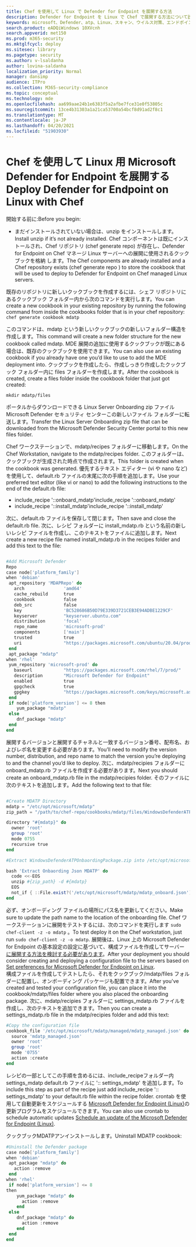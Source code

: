 ```yaml
---
title: Chef を使用して Linux で Defender for Endpoint を展開する方法
description: Defender for Endpoint を Linux で Chef で展開する方法について説明します。
keywords: microsoft、Defender、atp、Linux、スキャン、ウイルス対策、エンドポイント用 microsoft Defender (Linux)
search.product: eADQiWindows 10XVcnh
search.appverid: met150
ms.prod: m365-security
ms.mktglfcycl: deploy
ms.sitesec: library
ms.pagetype: security
ms.author: v-lsaldanha
author: lovina-saldanha
localization_priority: Normal
manager: dansimp
audience: ITPro
ms.collection: M365-security-compliance
ms.topic: conceptual
ms.technology: mde
ms.openlocfilehash: aa699aae24b1e6383f5a2afbe7fce31e0f53805c
ms.sourcegitcommit: 13ce4b31303a1a21ca53700a54bcf8d91ad2f8c1
ms.translationtype: MT
ms.contentlocale: ja-JP
ms.lasthandoff: 04/20/2021
ms.locfileid: "51903930"
---
```

# <a name="deploy-defender-for-endpoint-on-linux-with-chef"></a><span data-ttu-id="25a9d-104">Chef を使用して Linux 用 Microsoft Defender for Endpoint を展開する</span><span class="sxs-lookup"><span data-stu-id="25a9d-104">Deploy Defender for Endpoint on Linux with Chef</span></span>

<span data-ttu-id="25a9d-105">開始する前に:</span><span class="sxs-lookup"><span data-stu-id="25a9d-105">Before you begin:</span></span>

- <span data-ttu-id="25a9d-106">まだインストールされていない場合は、unzip をインストールします。</span><span class="sxs-lookup"><span data-stu-id="25a9d-106">Install unzip if it’s not already installed.</span></span> <span data-ttu-id="25a9d-107">Chef コンポーネントは既にインストールされ、Chef リポジトリ (chef generate repo) が存在し、Defender for Endpoint on Chef マネージ Linux サーバーへの展開に使用されるクックブックを格納 <reponame> します。</span><span class="sxs-lookup"><span data-stu-id="25a9d-107">The Chef components are already installed and a Chef repository exists (chef generate repo <reponame>) to store the cookbook that will be used to deploy to Defender for Endpoint on Chef managed Linux servers.</span></span>

<span data-ttu-id="25a9d-108">既存のリポジトリに新しいクックブックを作成するには、シェフ リポジトリにあるクックブック フォルダー内から次のコマンドを実行します。</span><span class="sxs-lookup"><span data-stu-id="25a9d-108">You can create a new cookbook in your existing repository by running the following command from inside the cookbooks folder that is in your chef repository:</span></span></br>
`chef generate cookbook mdatp`

<span data-ttu-id="25a9d-109">このコマンドは、mdatp という新しいクックブックの新しいフォルダー構造を作成します。</span><span class="sxs-lookup"><span data-stu-id="25a9d-109">This command will create a new folder structure for the new cookbook called mdatp.</span></span>  <span data-ttu-id="25a9d-110">MDE 展開の追加に使用するクックブックが既にある場合は、既存のクックブックを使用できます。</span><span class="sxs-lookup"><span data-stu-id="25a9d-110">You can also use an existing cookbook if you already have one you’d like to use to add the MDE deployment into.</span></span>
<span data-ttu-id="25a9d-111">クックブックを作成したら、作成しっきり作成したクックブック フォルダー内に files フォルダーを作成します。</span><span class="sxs-lookup"><span data-stu-id="25a9d-111">After the cookbook is created, create a files folder inside the cookbook folder that just got created:</span></span>

`mkdir mdatp/files`

<span data-ttu-id="25a9d-112">ポータルからダウンロードできる Linux Server Onboarding zip ファイルMicrosoft Defender セキュリティ センターこの新しいファイル フォルダーに転送します。</span><span class="sxs-lookup"><span data-stu-id="25a9d-112">Transfer the Linux Server Onboarding zip file that can be downloaded from the Microsoft Defender Security Center portal to this new files folder.</span></span>

<span data-ttu-id="25a9d-113">Chef ワークステーションで、mdatp/recipes フォルダーに移動します。</span><span class="sxs-lookup"><span data-stu-id="25a9d-113">On the Chef Workstation, navigate to the mdatp/recipes folder.</span></span> <span data-ttu-id="25a9d-114">このフォルダーは、クックブックが生成された時点で作成されます。</span><span class="sxs-lookup"><span data-stu-id="25a9d-114">This folder is created when the cookbook was generated.</span></span> <span data-ttu-id="25a9d-115">優先するテキスト エディター (vi や nano など) を使用して、default.rb ファイルの末尾に次の手順を追加します。</span><span class="sxs-lookup"><span data-stu-id="25a9d-115">Use your preferred text editor (like vi or nano) to add the following instructions to the end of the default.rb file:</span></span>
-   <span data-ttu-id="25a9d-116">include_recipe '::onboard_mdatp'</span><span class="sxs-lookup"><span data-stu-id="25a9d-116">include_recipe '::onboard_mdatp'</span></span>
- <span data-ttu-id="25a9d-117">include_recipe '::install_mdatp'</span><span class="sxs-lookup"><span data-stu-id="25a9d-117">include_recipe '::install_mdatp'</span></span>

<span data-ttu-id="25a9d-118">次に、default.rb ファイルを保存して閉じます。</span><span class="sxs-lookup"><span data-stu-id="25a9d-118">Then save and close the default.rb file.</span></span>
<span data-ttu-id="25a9d-119">次に、レシピ フォルダーに install_mdatp.rb という名前の新しいレシピ ファイルを作成し、このテキストをファイルに追加します。</span><span class="sxs-lookup"><span data-stu-id="25a9d-119">Next create a new recipe file named install_mdatp.rb in the recipes folder and add this text to the file:</span></span>

```powershell

#Add Microsoft Defender   
Repo  
case node['platform_family']
when 'debian'
 apt_repository 'MDAPRepo' do
   arch               'amd64'
   cache_rebuild      true
   cookbook           false
   deb_src            false
   key                'BC528686B50D79E339D3721CEB3E94ADBE1229CF'
   keyserver          "keyserver.ubuntu.com"
   distribution       'focal'
   repo_name          'microsoft-prod'
   components         ['main']
   trusted            true
   uri                "https://packages.microsoft.com/ubuntu/20.04/prod"
 end
 apt_package "mdatp"
when 'rhel'
 yum_repository 'microsoft-prod' do
   baseurl            "https://packages.microsoft.com/rhel/7/prod/"
   description        "Microsoft Defender for Endpoint"
   enabled            true
   gpgcheck           true
   gpgkey             "https://packages.microsoft.com/keys/microsoft.asc"
 end
 if node['platform_version'] <= 8 then
    yum_package "mdatp"
 else
    dnf_package "mdatp"
 end
end
```

<span data-ttu-id="25a9d-120">展開するバージョンと展開するチャネルと一致するバージョン番号、配布名、およびレポ名を変更する必要があります。</span><span class="sxs-lookup"><span data-stu-id="25a9d-120">You’ll need to modify the version number, distribution, and repo name to match the version you’re deploying to and the channel you’d like to deploy.</span></span>
<span data-ttu-id="25a9d-121">次に、mdatp/recipies フォルダーに onboard_mdatp.rb ファイルを作成する必要があります。</span><span class="sxs-lookup"><span data-stu-id="25a9d-121">Next you should create an onboard_mdatp.rb file in the mdatp/recipies folder.</span></span>  <span data-ttu-id="25a9d-122">そのファイルに次のテキストを追加します。</span><span class="sxs-lookup"><span data-stu-id="25a9d-122">Add the following text to that file:</span></span>

```powershell

#Create MDATP Directory
mdatp = "/etc/opt/microsoft/mdatp"
zip_path = "/path/to/chef-repo/cookbooks/mdatp/files/WindowsDefenderATPOnboardingPackage.zip"

directory "#{mdatp}" do
  owner 'root'
  group 'root'
  mode 0755
  recursive true
end

#Extract WindowsDefenderATPOnbaordingPackage.zip into /etc/opt/microsoft/mdatp

bash 'Extract Onbaording Json MDATP' do
  code <<-EOS
  unzip #{zip_path} -d #{mdatp}
  EOS
  not_if { ::File.exist?('/etc/opt/microsoft/mdatp/mdatp_onboard.json') }
end
```

<span data-ttu-id="25a9d-123">必ず、オンボーディング ファイルの場所にパス名を更新してください。</span><span class="sxs-lookup"><span data-stu-id="25a9d-123">Make sure to update the path name to the location of the onboarding file.</span></span>
<span data-ttu-id="25a9d-124">Chef ワークステーションに展開をテストするには、次のコマンドを実行します ``sudo chef-client -z -o mdatp`` 。</span><span class="sxs-lookup"><span data-stu-id="25a9d-124">To test deploy it on the Chef workstation, just run ``sudo chef-client -z -o mdatp``.</span></span>
<span data-ttu-id="25a9d-125">展開後は、Linux 上の Microsoft Defender for Endpoint の基本設定の設定に基づいて、構成ファイルを作成してサーバー  [に展開する方法を検討する必要があります](/linux-preferences.md)。</span><span class="sxs-lookup"><span data-stu-id="25a9d-125">After your deployment you should consider creating and deploying a configuration file to the servers based on  [Set preferences for Microsoft Defender for Endpoint on Linux](/linux-preferences.md).</span></span>  
<span data-ttu-id="25a9d-126">構成ファイルを作成してテストしたら、それをクックブック/mdatp/files フォルダーに配置し、オンボーディング パッケージも配置できます。</span><span class="sxs-lookup"><span data-stu-id="25a9d-126">After you've created and tested your configuration file, you can place it into the cookbook/mdatp/files folder where you also placed the onboarding package.</span></span>  <span data-ttu-id="25a9d-127">次に、mdatp/recipies フォルダーに settings_mdatp.rb ファイルを作成し、次のテキストを追加できます。</span><span class="sxs-lookup"><span data-stu-id="25a9d-127">Then you can create a settings_mdatp.rb file in the mdatp/recipies folder and add this text:</span></span>

```powershell
#Copy the configuration file
cookbook_file '/etc/opt/microsoft/mdatp/managed/mdatp_managed.json' do
  source 'mdatp_managed.json'
  owner 'root'
  group 'root'
  mode '0755'
  action :create
end
```

<span data-ttu-id="25a9d-128">レシピの一部としてこの手順を含めるには、include_recipeフォルダー内settings_mdatp default.rb ファイルに ':: settings_mdatp' を追加します。</span><span class="sxs-lookup"><span data-stu-id="25a9d-128">To include this step as part of the recipe just add include_recipe ':: settings_mdatp' to your default.rb file within the recipe folder.</span></span>
<span data-ttu-id="25a9d-129">crontab を使用して自動更新をスケジュールする [Microsoft Defender for Endpoint (Linux)](linux-update-MDE-Linux.md)の更新プログラムをスケジュールできます。</span><span class="sxs-lookup"><span data-stu-id="25a9d-129">You can also use crontab to schedule automatic updates [Schedule an update of the Microsoft Defender for Endpoint (Linux)](linux-update-MDE-Linux.md).</span></span>

<span data-ttu-id="25a9d-130">クックブックMDATPアンインストールします。</span><span class="sxs-lookup"><span data-stu-id="25a9d-130">Uninstall MDATP cookbook:</span></span>

```powershell
#Uninstall the Defender package
case node['platform_family']
when 'debian'
 apt_package "mdatp" do
   action :remove
 end
when 'rhel'
 if node['platform_version'] <= 8 
then
    yum_package "mdatp" do
      action :remove
    end
 else
    dnf_package "mdatp" do
      action :remove
    end
 end
end
```

